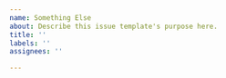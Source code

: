 ```yaml
---
name: Something Else
about: Describe this issue template's purpose here.
title: ''
labels: ''
assignees: ''

---
```



